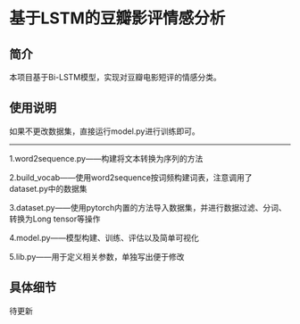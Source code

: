 # 基于LSTM的豆瓣影评情感分析
## 简介

本项目基于Bi-LSTM模型，实现对豆瓣电影短评的情感分类。

## 使用说明
如果不更改数据集，直接运行model.py进行训练即可。

------

1.word2sequence.py——构建将文本转换为序列的方法

2.build_vocab——使用word2sequence按词频构建词表，注意调用了dataset.py中的数据集

3.dataset.py——使用pytorch内置的方法导入数据集，并进行数据过滤、分词、转换为Long tensor等操作

4.model.py——模型构建、训练、评估以及简单可视化

5.lib.py——用于定义相关参数，单独写出便于修改

## 具体细节

待更新
